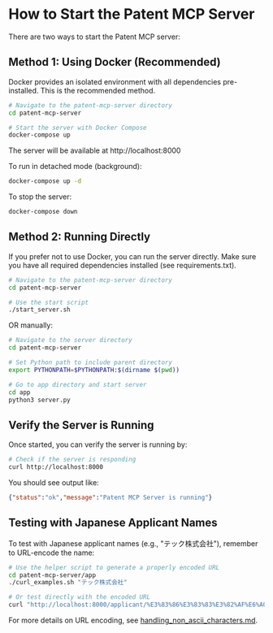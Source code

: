 # How to Start the Patent MCP Server

There are two ways to start the Patent MCP server:

## Method 1: Using Docker (Recommended)

Docker provides an isolated environment with all dependencies pre-installed. This is the recommended method.

```bash
# Navigate to the patent-mcp-server directory
cd patent-mcp-server

# Start the server with Docker Compose
docker-compose up
```

The server will be available at http://localhost:8000

To run in detached mode (background):

```bash
docker-compose up -d
```

To stop the server:

```bash
docker-compose down
```

## Method 2: Running Directly

If you prefer not to use Docker, you can run the server directly. Make sure you have all required dependencies installed (see requirements.txt).

```bash
# Navigate to the patent-mcp-server directory
cd patent-mcp-server

# Use the start script
./start_server.sh
```

OR manually:

```bash
# Navigate to the server directory
cd patent-mcp-server

# Set Python path to include parent directory
export PYTHONPATH=$PYTHONPATH:$(dirname $(pwd))

# Go to app directory and start server
cd app
python3 server.py
```

## Verify the Server is Running

Once started, you can verify the server is running by:

```bash
# Check if the server is responding
curl http://localhost:8000
```

You should see output like:

```json
{"status":"ok","message":"Patent MCP Server is running"}
```

## Testing with Japanese Applicant Names

To test with Japanese applicant names (e.g., "テック株式会社"), remember to URL-encode the name:

```bash
# Use the helper script to generate a properly encoded URL
cd patent-mcp-server/app
./curl_examples.sh "テック株式会社"

# Or test directly with the encoded URL
curl "http://localhost:8000/applicant/%E3%83%86%E3%83%83%E3%82%AF%E6%A0%AA%E5%BC%8F%E4%BC%9A%E7%A4%BE"
```

For more details on URL encoding, see [handling_non_ascii_characters.md](./docs/handling_non_ascii_characters.md).
